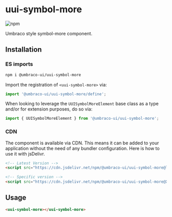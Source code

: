 # uui-symbol-more

![npm](https://img.shields.io/npm/v/@umbraco-ui/uui-symbol-more?logoColor=%231B264F)

Umbraco style symbol-more component.

## Installation

### ES imports

```zsh
npm i @umbraco-ui/uui-symbol-more
```

Import the registration of `<uui-symbol-more>` via:

```javascript
import '@umbraco-ui/uui-symbol-more/define';
```

When looking to leverage the `UUISymbolMoreElement` base class as a type and/or for extension purposes, do so via:

```javascript
import { UUISymbolMoreElement } from '@umbraco-ui/uui-symbol-more';
```

### CDN

The component is available via CDN. This means it can be added to your application without the need of any bundler configuration. Here is how to use it with jsDelivr.

```html
<!-- Latest Version -->
<script src="https://cdn.jsdelivr.net/npm/@umbraco-ui/uui-symbol-more@latest/dist/uui-symbol-more.min.js"></script>

<!-- Specific version -->
<script src="https://cdn.jsdelivr.net/npm/@umbraco-ui/uui-symbol-more@X.X.X/dist/uui-symbol-more.min.js"></script>
```

## Usage

```html
<uui-symbol-more></uui-symbol-more>
```
